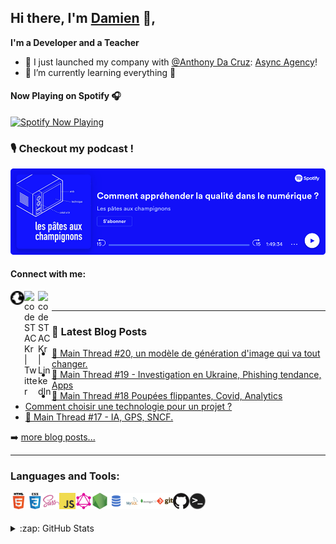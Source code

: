 <!--
**DamienDabernat/DamienDabernat** is a ✨ _special_ ✨ repository because its `README.md` (this file) appears on your GitHub profile.

Here are some ideas to get you started:

- 🔭 I’m currently working on ...
- 🌱 I’m currently learning ...
- 👯 I’m looking to collaborate with other content creators
- 🤔 I’m looking for help with ...
- 💬 Ask me about ...
- 📫 How to reach me: ...
- 😄 Pronouns: ...
- 🥅 2021 Goals: Contribute more to Open Source projects
- ⚡ Fun fact: ...


### Hi there, I'm [Damien][blog] 👋

[![Website](https://img.shields.io/website?label=codeSTACKr.com&style=for-the-badge&url=https%3A%2F%2Fcodestackr.com)](https://codestackr.com)
[![Twitter Follow](https://img.shields.io/twitter/follow/codeSTACKr?color=1DA1F2&logo=twitter&style=for-the-badge)](https://twitter.com/intent/follow?original_referer=https%3A%2F%2Fgithub.com%2FcodeSTACKr&screen_name=codeSTACKr)
-->

## Hi there, I'm [Damien][blog] 👋, 

**I'm a Developer and a Teacher**

- 🔭 I just launched my company with [@Anthony Da Cruz](https://github.com/Akhu): [Async Agency][website]!
- 🌱 I’m currently learning everything 🤣

#### Now Playing on Spotify 🎧  

[<img src="https://spotify-now-playing.damiendabernat.vercel.app/api/spotify-playing" alt="Spotify Now Playing" width="350" />](https://open.spotify.com/user/21ykycstj6qgq37hw7fdgz6sa)

### 🎙 Checkout my podcast ! 

[<img src="https://github.com/DamienDabernat/DamienDabernat/blob/main/podcast.png" alt="Our podcast" width="600" />](https://open.spotify.com/show/2XpdH2CGQV0eJnm12MzSED?si=x4F7Z8WgTfyaiyn5y-hamg)

#### Connect with me:
[<img align="left" alt="codeSTACKr.com" width="22px" src="https://raw.githubusercontent.com/iconic/open-iconic/master/svg/globe.svg" />][website]
[<img align="left" alt="codeSTACKr | Twitter" width="22px" src="https://cdn.jsdelivr.net/npm/simple-icons@v3/icons/twitter.svg" />][twitter]
[<img align="left" alt="codeSTACKr | LinkedIn" width="22px" src="https://cdn.jsdelivr.net/npm/simple-icons@v3/icons/linkedin.svg" />][linkedin]

<br />

---

### 📕 Latest Blog Posts

<!-- BLOG-POST-LIST:START -->
- [👾 Main Thread #20, un modèle de génération d&#39;image qui va tout changer.](https://blog.async-agency.com/main-thread-20-un-modele-de-generation-dimage-qui-va-tout-changermain-thread-20-pixel-war-ia-et-troubles-cardiaques/)
- [🧰 Main Thread #19 - Investigation en Ukraine, Phishing tendance, Apps](https://blog.async-agency.com/main-thread-19-investigation-en-ukraine-phishing-tendance-apps/)
- [🧮 Main Thread #18 Poupées flippantes, Covid, Analytics](https://blog.async-agency.com/main-thread-18-poupees-flippantes-covid-analytics/)
- [Comment choisir une technologie pour un projet ?](https://blog.async-agency.com/memo-comment-choisir-une-technologie/)
- [🚅 Main Thread #17 - IA, GPS, SNCF.](https://blog.async-agency.com/main-thread-17-ia-gps-sncf/)
<!-- BLOG-POST-LIST:END -->

➡️ [more blog posts...](https://blog.async-agency.com)

---

### Languages and Tools:

[<img align="left" alt="HTML5" width="26px" src="https://raw.githubusercontent.com/github/explore/80688e429a7d4ef2fca1e82350fe8e3517d3494d/topics/html/html.png" />][website]
[<img align="left" alt="CSS3" width="26px" src="https://raw.githubusercontent.com/github/explore/80688e429a7d4ef2fca1e82350fe8e3517d3494d/topics/css/css.png" />][website]
[<img align="left" alt="Sass" width="26px" src="https://raw.githubusercontent.com/github/explore/80688e429a7d4ef2fca1e82350fe8e3517d3494d/topics/sass/sass.png" />][website]
[<img align="left" alt="JavaScript" width="26px" src="https://raw.githubusercontent.com/github/explore/80688e429a7d4ef2fca1e82350fe8e3517d3494d/topics/javascript/javascript.png" />][website]
[<img align="left" alt="GraphQL" width="26px" src="https://raw.githubusercontent.com/github/explore/80688e429a7d4ef2fca1e82350fe8e3517d3494d/topics/graphql/graphql.png" />][website]
[<img align="left" alt="Node.js" width="26px" src="https://raw.githubusercontent.com/github/explore/80688e429a7d4ef2fca1e82350fe8e3517d3494d/topics/nodejs/nodejs.png" />][website]
[<img align="left" alt="SQL" width="26px" src="https://raw.githubusercontent.com/github/explore/80688e429a7d4ef2fca1e82350fe8e3517d3494d/topics/sql/sql.png" />][website]
[<img align="left" alt="MySQL" width="26px" src="https://raw.githubusercontent.com/github/explore/80688e429a7d4ef2fca1e82350fe8e3517d3494d/topics/mysql/mysql.png" />][website]
[<img align="left" alt="MongoDB" width="26px" src="https://raw.githubusercontent.com/github/explore/80688e429a7d4ef2fca1e82350fe8e3517d3494d/topics/mongodb/mongodb.png" />][website]
[<img align="left" alt="Git" width="26px" src="https://raw.githubusercontent.com/github/explore/80688e429a7d4ef2fca1e82350fe8e3517d3494d/topics/git/git.png" />][website]
[<img align="left" alt="GitHub" width="26px" src="https://raw.githubusercontent.com/github/explore/78df643247d429f6cc873026c0622819ad797942/topics/github/github.png" />][website]
[<img align="left" alt="Terminal" width="26px" src="https://raw.githubusercontent.com/github/explore/80688e429a7d4ef2fca1e82350fe8e3517d3494d/topics/terminal/terminal.png" />][website]

<br /><br />


<details>
  <summary>:zap: GitHub Stats</summary>
  
  [![Damien's GitHub stats](https://github-readme-stats.vercel.app/api?username=DamienDabernat)](https://github.com/anuraghazra/github-readme-stats)

</details>


[website]: https://async-agency.com
[blog]: https://blog.async-agency.com
[twitter]: https://twitter.com/damien_dabernat
[linkedin]: https://www.linkedin.com/in/damien-dabernat/
